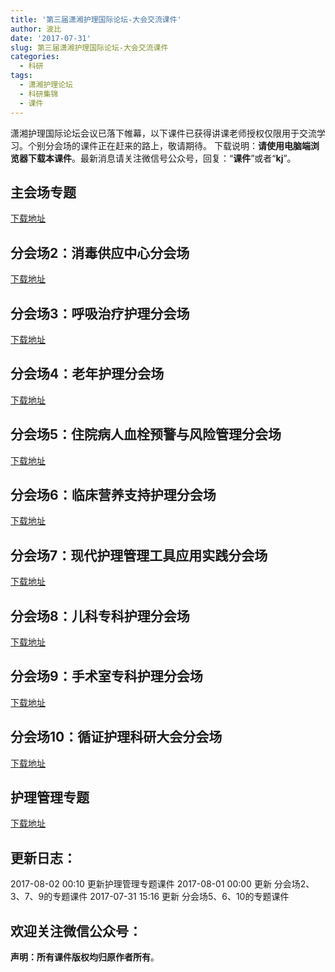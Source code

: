 ```yaml
---
title: '第三届潇湘护理国际论坛-大会交流课件'
author: 波比
date: '2017-07-31'
slug: 第三届潇湘护理国际论坛-大会交流课件
categories:
  - 科研
tags:
  - 潇湘护理论坛
  - 科研集锦
  - 课件
---
```


潇湘护理国际论坛会议已落下帷幕，以下课件已获得讲课老师授权仅限用于交流学习。个别分会场的课件正在赶来的路上，敬请期待。 下载说明：**请使用电脑端浏览器下载本课件**。最新消息请关注微信号公众号，回复：“**课件**”或者“**kj**”。

## 主会场专题

[下载地址](http://www.30plans.com/download/main.zip)

分会场2：消毒供应中心分会场
--------------

[下载地址](http://www.30plans.com/download/two.zip)

分会场3：呼吸治疗护理分会场
--------------

[下载地址](http://www.30plans.com/download/three.zip)

分会场4：老年护理分会场
------------

[下载地址](http://www.30plans.com/download/the-fourth.rar)

分会场5：住院病人血栓预警与风险管理分会场
---------------------

[下载地址](http://www.30plans.com/download/five.zip)

分会场6：临床营养支持护理分会场
----------------

[下载地址](http://www.30plans.com/download/six.zip)

分会场7：现代护理管理工具应用实践分会场
--------------------

[下载地址](http://www.30plans.com/download/seven.zip)

分会场8：儿科专科护理分会场
--------------

[下载地址](http://www.30plans.com/download/the-eighth.rar)

分会场9：手术室专科护理分会场
---------------

[下载地址](http://www.30plans.com/download/nine.zip)

分会场10：循证护理科研大会分会场
-----------------

[下载地址](http://www.30plans.com/download/ten.zip)

护理管理专题
------

[下载地址](http://www.30plans.com/download/nursing-man.rar)

更新日志：
-----

2017-08-02 00:10 更新护理管理专题课件 2017-08-01 00:00 更新 分会场2、3、7、9的专题课件 2017-07-31 15:16 更新 分会场5、6、10的专题课件

**欢迎关注微信公众号：**
--------------

**声明：所有课件版权均归原作者所有**。